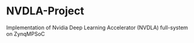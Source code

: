 # NVDLA-Project
Implementation of Nvidia Deep Learning Accelerator (NVDLA) full-system on ZynqMPSoC
